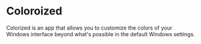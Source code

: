 # Coloroized
Colorized is an app that allows you to customize the colors of your Windows interface beyond what's possible in the default Windows settings.
